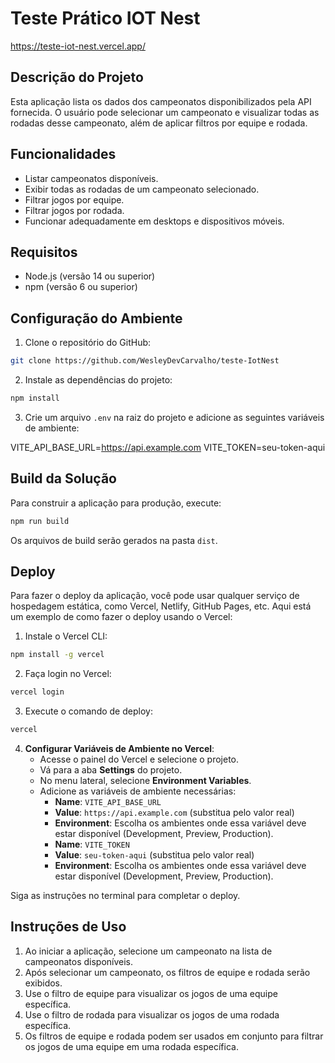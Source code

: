 # Teste Prático IOT Nest

https://teste-iot-nest.vercel.app/

## Descrição do Projeto

Esta aplicação lista os dados dos campeonatos disponibilizados pela API fornecida. O usuário pode selecionar um campeonato e visualizar todas as rodadas desse campeonato, além de aplicar filtros por equipe e rodada.

## Funcionalidades

- Listar campeonatos disponíveis.
- Exibir todas as rodadas de um campeonato selecionado.
- Filtrar jogos por equipe.
- Filtrar jogos por rodada.
- Funcionar adequadamente em desktops e dispositivos móveis.

## Requisitos

- Node.js (versão 14 ou superior)
- npm (versão 6 ou superior)

## Configuração do Ambiente

1. Clone o repositório do GitHub:

```bash
git clone https://github.com/WesleyDevCarvalho/teste-IotNest
```

2. Instale as dependências do projeto:

```bash
npm install
```


3. Crie um arquivo `.env` na raiz do projeto e adicione as seguintes variáveis de ambiente:

VITE_API_BASE_URL=https://api.example.com 
VITE_TOKEN=seu-token-aqui


## Build da Solução

Para construir a aplicação para produção, execute:

```bash
npm run build
```

Os arquivos de build serão gerados na pasta `dist`.

## Deploy

Para fazer o deploy da aplicação, você pode usar qualquer serviço de hospedagem estática, como Vercel, Netlify, GitHub Pages, etc. Aqui está um exemplo de como fazer o deploy usando o Vercel:

1. Instale o Vercel CLI:

```bash
npm install -g vercel
```

2. Faça login no Vercel:

```bash
vercel login
```

3. Execute o comando de deploy:

```bash
vercel
```

4. **Configurar Variáveis de Ambiente no Vercel**:
   - Acesse o painel do Vercel e selecione o projeto.
   - Vá para a aba **Settings** do projeto.
   - No menu lateral, selecione **Environment Variables**.
   - Adicione as variáveis de ambiente necessárias:
     - **Name**: `VITE_API_BASE_URL`
     - **Value**: `https://api.example.com` (substitua pelo valor real)
     - **Environment**: Escolha os ambientes onde essa variável deve estar disponível (Development, Preview, Production).
     - **Name**: `VITE_TOKEN`
     - **Value**: `seu-token-aqui` (substitua pelo valor real)
     - **Environment**: Escolha os ambientes onde essa variável deve estar disponível (Development, Preview, Production).

Siga as instruções no terminal para completar o deploy.


## Instruções de Uso

1. Ao iniciar a aplicação, selecione um campeonato na lista de campeonatos disponíveis.
2. Após selecionar um campeonato, os filtros de equipe e rodada serão exibidos.
3. Use o filtro de equipe para visualizar os jogos de uma equipe específica.
4. Use o filtro de rodada para visualizar os jogos de uma rodada específica.
5. Os filtros de equipe e rodada podem ser usados em conjunto para filtrar os jogos de uma equipe em uma rodada específica.










